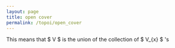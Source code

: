 ```yaml
---
layout: page
title: open cover
permalink: /topoi/open_cover
---
```

This means that $ V $ is the union of the collection of $ V_{x} $ 's
